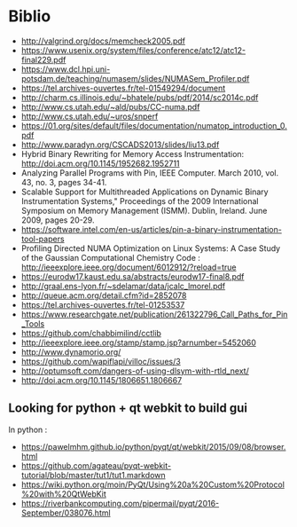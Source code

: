 Biblio
======

 * http://valgrind.org/docs/memcheck2005.pdf
 * https://www.usenix.org/system/files/conference/atc12/atc12-final229.pdf
 * https://www.dcl.hpi.uni-potsdam.de/teaching/numasem/slides/NUMASem_Profiler.pdf
 * https://tel.archives-ouvertes.fr/tel-01549294/document
 * http://charm.cs.illinois.edu/~bhatele/pubs/pdf/2014/sc2014c.pdf
 * http://www.cs.utah.edu/~ald/pubs/CC-numa.pdf
 * http://www.cs.utah.edu/~uros/snperf
 * https://01.org/sites/default/files/documentation/numatop_introduction_0.pdf
 * http://www.paradyn.org/CSCADS2013/slides/liu13.pdf
 * Hybrid Binary Rewriting for Memory Access Instrumentation: http://doi.acm.org/10.1145/1952682.1952711
 * Analyzing Parallel Programs with Pin, IEEE Computer. March 2010, vol. 43, no. 3, pages 34-41.
 * Scalable Support for Multithreaded Applications on Dynamic Binary Instrumentation Systems," Proceedings of the 2009 International Symposium on Memory Management (ISMM). Dublin, Ireland. June 2009, pages 20-29.
 * https://software.intel.com/en-us/articles/pin-a-binary-instrumentation-tool-papers
 * Profiling Directed NUMA Optimization on Linux Systems: A Case Study of the Gaussian Computational Chemistry Code : http://ieeexplore.ieee.org/document/6012912/?reload=true
 * https://eurodw17.kaust.edu.sa/abstracts/eurodw17-final8.pdf
 * http://graal.ens-lyon.fr/~sdelamar/data/jcalc_lmorel.pdf
 * http://queue.acm.org/detail.cfm?id=2852078
 * https://tel.archives-ouvertes.fr/tel-01253537
 * https://www.researchgate.net/publication/261322796_Call_Paths_for_Pin_Tools
 * https://github.com/chabbimilind/cctlib
 * http://ieeexplore.ieee.org/stamp/stamp.jsp?arnumber=5452060
 * http://www.dynamorio.org/
 * https://github.com/wapiflapi/villoc/issues/3
 * http://optumsoft.com/dangers-of-using-dlsym-with-rtld_next/
 * http://doi.acm.org/10.1145/1806651.1806667

 Looking for python + qt webkit to build gui
 -------------------------------------------
 
 In python :
  * https://pawelmhm.github.io/python/pyqt/qt/webkit/2015/09/08/browser.html
  * https://github.com/agateau/pyqt-webkit-tutorial/blob/master/tut1/tut1.markdown
  * https://wiki.python.org/moin/PyQt/Using%20a%20Custom%20Protocol%20with%20QtWebKit
  * https://riverbankcomputing.com/pipermail/pyqt/2016-September/038076.html
  
